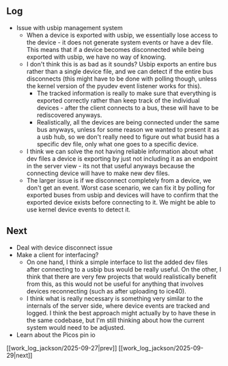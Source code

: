 ## Log
- Issue with usbip management system
	- When a device is exported with usbip, we essentially lose access to the device - it does not generate system events or have a dev file. This means that if a device becomes disconnected while being exported with usbip, we have no way of knowing. 
	- I don't think this is as bad as it sounds? Usbip exports an entire bus rather than a single device file, and we can detect if the entire bus disconnects (this might have to be done with polling though, unless the kernel version of the pyudev event listener works for this).
		- The tracked information is really to make sure that everything is exported correctly rather than keep track of the individual devices - after the client connects to a bus, these will have to be rediscovered anyways. 
		- Realistically, all the devices are being connected under the same bus anyways, unless for some reason we wanted to present it as a usb hub, so we don't really need to figure out what busid has a specific dev file, only what one goes to a specific device.
	- I think we can solve the not having reliable information about what dev files a device is exporting by just not including it as an endpoint in the server view - its not that useful anyways because the connecting device will have to make new dev files. 
	- The larger issue is if we disconnect completely from a device, we don't get an event. Worst case scenario, we can fix it by polling for exported buses from usbip and devices will have to confirm that the exported device exists before connecting to it. We might be able to use kernel device events to detect it. 
## Next
- Deal with device disconnect issue
- Make a client for interfacing?
	- On one hand, I think a simple interface to list the added dev files after connecting to a usbip bus would be really useful. On the other, I think that there are very few projects that would realistically benefit from this, as this would not be useful for anything that involves devices reconnecting (such as after uploading to ice40). 
	- I think what is really necessary is something very similar to the internals of the server side, where device events are tracked and logged. I think the best approach might actually by to have these in the same codebase, but I'm still thinking about how the current system would need to be adjusted. 
- Learn about the Picos pin io

[[work_log_jackson/2025-09-27|prev]] [[work_log_jackson/2025-09-29|next]]
